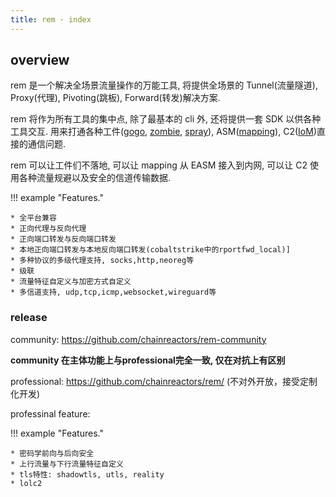 ```yaml
---
title: rem · index
---
```


## overview 


rem 是一个解决全场景流量操作的万能工具, 将提供全场景的 Tunnel(流量隧道), Proxy(代理), Pivoting(跳板), Forward(转发)解决方案.

rem 将作为所有工具的集中点, 除了最基本的 cli 外, 还将提供一套 SDK 以供各种工具交互. 用来打通各种工件([gogo](/wiki/gogo/), [zombie](/wiki/zombie/), [spray](/wiki/spray)), ASM([mapping](/wiki/mapping)), C2([IoM](/wiki/IoM/))直接的通信问题.

rem 可以让工件们不落地, 可以让 mapping 从 EASM 接入到内网, 可以让 C2 使用各种流量规避以及安全的信道传输数据.

!!! example "Features."

    * 全平台兼容
    * 正向代理与反向代理
    * 正向端口转发与反向端口转发
    * 本地正向端口转发与本地反向端口转发(cobaltstrike中的rportfwd_local)]
    * 多种协议的多级代理支持, socks,http,neoreg等
    * 级联
    * 流量特征自定义与加密方式自定义
    * 多信道支持, udp,tcp,icmp,websocket,wireguard等

### release


community: https://github.com/chainreactors/rem-community  

**community 在主体功能上与professional完全一致, 仅在对抗上有区别**

professional: https://github.com/chainreactors/rem/ (不对外开放，接受定制化开发)

professinal feature:

!!! example "Features."

    * 密码学前向与后向安全
    * 上行流量与下行流量特征自定义
    * tls特性: shadowtls, utls, reality 
    * lolc2


